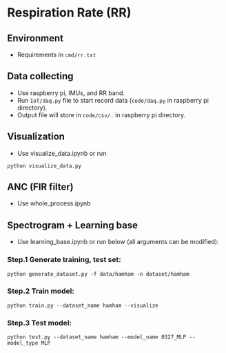 # Respiration Rate (RR)

## Environment
- Requirements in `cmd/rr.txt`

## Data collecting
- Use raspberry pi, IMUs, and RR band.
- Run `IoT/daq.py` file to start record data (`code/daq.py` in raspberry pi directory).
- Output file will store in `code/csv/.` in raspberry pi directory.

## Visualization
- Use visualize_data.ipynb or run
```
python visualize_data.py
```

## ANC (FIR filter)
- Use whole_process.ipynb

## Spectrogram + Learning base
- Use learning_base.ipynb or run below (all arguments can be modified):

### Step.1 Generate training, test set:
```
python generate_dataset.py -f data/hamham -n dataset/hamham
```

### Step.2 Train model:
```
python train.py --dataset_name hamham --visualize
```

### Step.3 Test model:
```
python test.py --dataset_name hamham --model_name 0327_MLP --model_type MLP
```